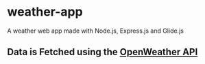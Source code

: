 # weather-app
A weather web app made with Node.js, Express.js and Glide.js

## Data is Fetched using the [OpenWeather API](https://openweathermap.org/api)



